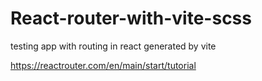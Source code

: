 # React-router-with-vite-scss

testing app with routing in react generated by vite

https://reactrouter.com/en/main/start/tutorial
